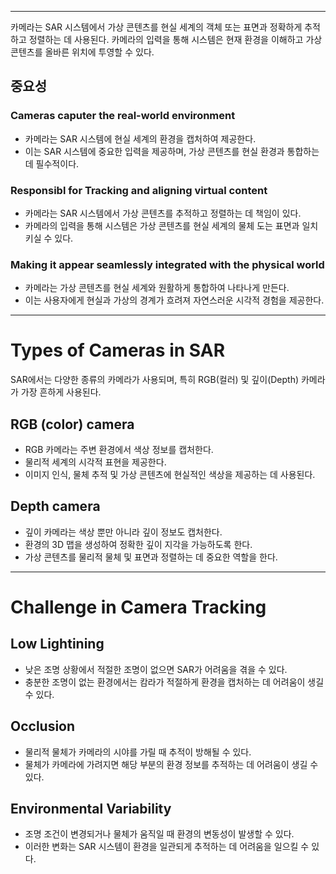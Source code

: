 
---
카메라는 SAR 시스템에서 가상 콘텐츠를 현실 세계의 객체 또는 표면과 정확하게 추적하고 정렬하는 데 사용된다. 카메라의 입력을 통해 시스템은 현재 환경을 이해하고 가상 콘텐츠를 올바른 위치에 투영할 수 있다.

## 중요성
### Cameras caputer the real-world environment
- 카메라는 SAR 시스템에 현실 세계의 환경을 캡처하여 제공한다.
- 이는 SAR 시스템에 중요한 입력을 제공하며, 가상 콘텐츠를 현실 환경과 통합하는 데 필수적이다.

### Responsibl for Tracking and aligning virtual content
- 카메라는 SAR 시스템에서 가상 콘텐츠를 추적하고 정렬하는 데 책임이 있다.
- 카메라의 입력을 통해 시스템은 가상 콘텐츠를 현실 세계의 물체 도는 표면과 일치키실 수 있다.

### Making it appear seamlessly integrated with the physical world
- 카메라는 가상 콘텐츠를 현실 세계와 원활하게 통합하여 나타나게 만든다.
- 이는 사용자에게 현실과 가상의 경계가 흐려져 자연스러운 시각적 경험을 제공한다.

---
# Types of Cameras in SAR

SAR에서는 다양한 종류의 카메라가 사용되며, 특히 RGB(컬러) 및 깊이(Depth) 카메라가 가장 흔하게 사용된다.

## RGB (color) camera
- RGB 카메라는 주변 환경에서 색상 정보를 캡처한다.
- 물리적 세계의 시각적 표현을 제공한다.
- 이미지 인식, 물체 추적 및 가상 콘텐츠에 현실적인 색상을 제공하는 데 사용된다.

## Depth camera
- 깊이 카메라는 색상 뿐만 아니라 깊이 정보도 캡처한다.
- 환경의 3D 맵을 생성하여 정확한 깊이 지각을 가능하도록 한다.
- 가상 콘텐츠를 물리적 물체 및 표면과 정렬하는 데 중요한 역할을 한다.

---
# Challenge in Camera Tracking
## Low Lightining
- 낮은 조명 상황에서 적절한 조명이 없으면 SAR가 어려움을 겪을 수 있다.
- 충분한 조명이 없는 환경에서는 캄라가 적절하게 환경을 캡처하는 데 어려움이 생길 수 있다.

## Occlusion
- 물리적 물체가 카메라의 시야를 가릴 때 추적이 방해될 수 있다.
- 물체가 카메라에 가려지면 해당 부분의 환경 정보를 추적하는 데 어려움이 생길 수 있다.

## Environmental Variability
- 조명 조건이 변경되거나 물체가 움직일 때 환경의 변동성이 발생할 수 있다.
- 이러한 변화는 SAR 시스템이 환경을 일관되게 추적하는 데 어려움을 일으킬 수 있다.

